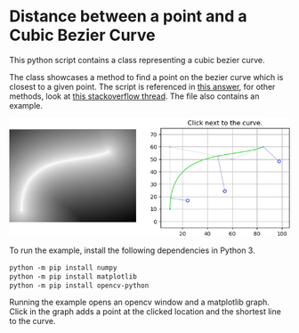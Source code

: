 # Distance between a point and a Cubic Bezier Curve

This python script contains a class representing a cubic bezier curve.

The class showcases a method to find a point on the bezier curve which is closest to a given point. The script is referenced in [this answer](https://stackoverflow.com/a/57315396/6879283), for other methods, look at [this stackoverflow thread](https://stackoverflow.com/q/2742610/6879283).
The file also contains an example.

![example](example.png)

To run the example, install the following dependencies in Python 3.

```
python -m pip install numpy
python -m pip install matplotlib
python -m pip install opencv-python
```

Running the example opens an opencv window and a matplotlib graph. Click in the graph adds a point at the clicked location and the shortest line to the curve.